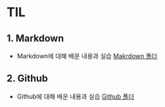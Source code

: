 # TIL



## 1. Markdown

* Markdown에 대해 배운 내용과 실습 [Makrdown 폴더](https://github.com/Jiiiiiiiiiiin/TIL/tree/master/Markdown)

## 2. Github

* Github에 대해 배운 내용과 실습 [Github 폴더](https://github.com/Jiiiiiiiiiiin/TIL/tree/master/Github)

